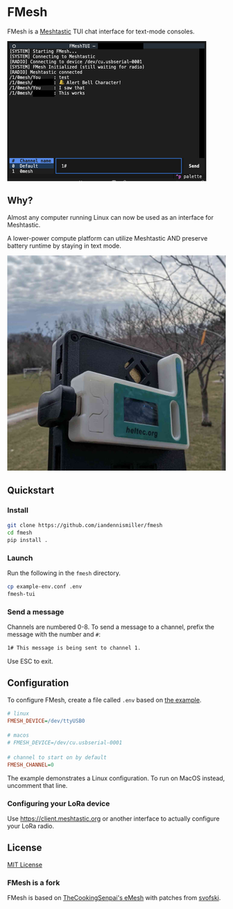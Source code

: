 # FMesh

FMesh is a [Meshtastic](https://meshtastic.org) TUI chat interface for text-mode consoles.

![Screenshot](docs/screenshot.png)

## Why?

Almost any computer running Linux can now be used as an interface for Meshtastic.

A lower-power compute platform can utilize Meshtastic AND preserve battery runtime by staying in text mode.

![Outdoors](docs/outdoors.jpg)

## Quickstart

### Install

```bash
git clone https://github.com/iandennismiller/fmesh
cd fmesh
pip install .
```

### Launch

Run the following in the `fmesh` directory.

```bash
cp example-env.conf .env
fmesh-tui
```

### Send a message

Channels are numbered 0-8. To send a message to a channel, prefix the message with the number and `#`:

```txt
1# This message is being sent to channel 1.
```

Use ESC to exit.

## Configuration

To configure FMesh, create a file called `.env` based on [the example](docs/example-env.conf).

```ini
# linux
FMESH_DEVICE=/dev/ttyUSB0

# macos
# FMESH_DEVICE=/dev/cu.usbserial-0001

# channel to start on by default
FMESH_CHANNEL=0
```

The example demonstrates a Linux configuration.
To run on MacOS instead, uncomment that line.

### Configuring your LoRa device

Use https://client.meshtastic.org or another interface to actually configure your LoRa radio.

## License

[MIT License](docs/License.md)

### FMesh is a fork

FMesh is based on [TheCookingSenpai's eMesh](https://github.com/TheCookingSenpai/emesh) with patches from [svofski](https://github.com/svofski/fmesh).
